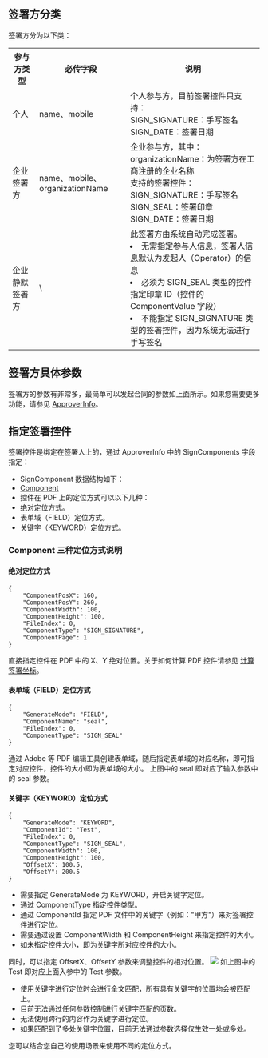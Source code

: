 ## 签署方分类
签署方分为以下类：
<table>
   <tr>
      <th width="0%" >参与方类型</td>
      <th width="0%" >必传字段</td>
      <th width="0%" >说明</td>
   </tr>
   <tr>
<td>个人</td>	
<td>name、mobile</td>	
<td>个人参与方，目前签署控件只支持：<br>SIGN_SIGNATURE：手写签名<br>SIGN_DATE：签署日期</td>
  </tr>
   <tr>
<td>企业签署方</td>	
<td>name、mobile、organizationName</td>	
<td>企业参与方，其中：
<br>organizationName：为签署方在工商注册的企业名称
<br>支持的签署控件：
<br>SIGN_SIGNATURE：手写签名
<br>SIGN_SEAL：签署印章<br>SIGN_DATE：签署日期</td>
  </tr>
   <tr>
<td>企业静默签署方	</td>
<td>\	</td>
<td>此签署方由系统自动完成签署。
<li>无需指定参与人信息，签署人信息默认为发起人（Operator）的信息
<li>必须为 SIGN_SEAL 类型的控件指定印章 ID（控件的 ComponentValue 字段）
<li>不能指定 SIGN_SIGNATURE 类型的签署控件，因为系统无法进行手写签名</td>
  </tr>
</table>

## 签署方具体参数
签署方的参数有非常多，最简单可以发起合同的参数如上面所示。如果您需要更多功能，请参见 [ApproverInfo](https://cloud.tencent.com/document/api/1323/70369#ApproverInfo)。


## 指定签署控件
签署控件是绑定在签署人上的，通过 ApproverInfo 中的 SignComponents 字段指定：
- SignComponent 数据结构如下：
 - [Component](https://cloud.tencent.com/document/api/1323/70369#Component)
- 控件在 PDF 上的定位方式可以以下几种：
 - 绝对定位方式。
 - 表单域（FIELD）定位方式。
 - 关键字（KEYWORD）定位方式。

### Component 三种定位方式说明
#### 绝对定位方式
```plaintext
{
    "ComponentPosX": 160,
    "ComponentPosY": 260,
    "ComponentWidth": 100,
    "ComponentHeight": 100,
    "FileIndex": 0,
    "ComponentType": "SIGN_SIGNATURE",
    "ComponentPage": 1
}
```
直接指定控件在 PDF 中的 X、Y 绝对位置。关于如何计算 PDF 控件请参见 [计算签署坐标](https://cloud.tencent.com/document/product/1323/78375)。

#### 表单域（FIELD）定位方式
```plaintext
{
    "GenerateMode": "FIELD",
    "ComponentName": "seal",
    "FileIndex": 0,
    "ComponentType": "SIGN_SEAL"
}
```
通过 Adobe 等 PDF 编辑工具创建表单域，随后指定表单域的对应名称，即可指定对应控件，控件的大小即为表单域的大小。
上图中的 seal 即对应了输入参数中的 seal 参数。

#### 关键字（KEYWORD）定位方式
```plaintext
{
    "GenerateMode": "KEYWORD",
    "ComponentId": "Test",
    "FileIndex": 0,
    "ComponentType": "SIGN_SEAL",
    "ComponentWidth": 100,
    "ComponentHeight": 100,
    "OffsetX": 100.5,
    "OffsetY": 200.5
}
```
- 需要指定 GenerateMode 为 KEYWORD，开启关键字定位。
- 通过 ComponentType 指定控件类型。
- 通过 ComponentId 指定 PDF 文件中的关键字（例如："甲方"）来对签署控件进行定位。
- 需要通过设置 ComponentWidth 和 ComponentHeight 来指定控件的大小。
- 如未指定控件大小，即为关键字所对应控件的大小。

同时，可以指定 OffsetX、OffsetY 参数来调整控件的相对位置。
![](https://qcloudimg.tencent-cloud.cn/raw/722d883311b366123211640e08f6251a.png)
如上图中的 Test 即对应上面入参中的 Test 参数。
<dx-alert infotype="explain" title="关键字定位注意事项：">
- 使用关键字进行定位时会进行全文匹配，所有具有关键字的位置均会被匹配上。
- 目前无法通过任何参数控制进行关键字匹配的页数。
- 无法使用跨行的内容作为关键字进行定位。
- 如果匹配到了多处关键字位置，目前无法通过参数选择仅生效一处或多处。
</dx-alert>
您可以结合您自己的使用场景来使用不同的定位方式。
